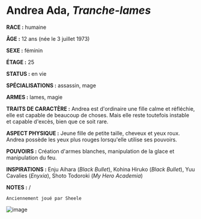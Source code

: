 # Andrea Ada, *Tranche-lames*

**RACE :** humaine

**ÂGE :** 12 ans (née le 3 juillet 1973)

**SEXE :** féminin

**ÉTAGE :** 25

**STATUS :** en vie

**SPÉCIALISATIONS :** assassin, mage

**ARMES :** lames, magie

**TRAITS DE CARACTÈRE :** Andrea est d'ordinaire une fille calme et réfléchie, elle est capable de beaucoup de choses. Mais elle reste toutefois instable et capable d'excès, bien que ce soit rare.

**ASPECT PHYSIQUE :** Jeune fille de petite taille, cheveux et yeux roux. Andrea possède les yeux plus rouges lorsqu'elle utilise ses pouvoirs.

**POUVOIRS :** Création d'armes blanches, manipulation de la glace et manipulation du feu.

**INSPIRATIONS :** Enju Aihara (*Black Bullet*), Kohina Hiruko (*Black Bullet*), Yuu Cavalies (*Enyxia*), Shoto Todoroki (*My Hero Academia*)

**NOTES :** /

`Anciennement joué par Sheele`

![image](https://share.alkanife.fr/enyxia_characters/full/andrea.png)